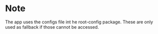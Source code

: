 # Note

The app uses the configs file int he root-config package. These are only used as fallback if those cannot be accessed.
